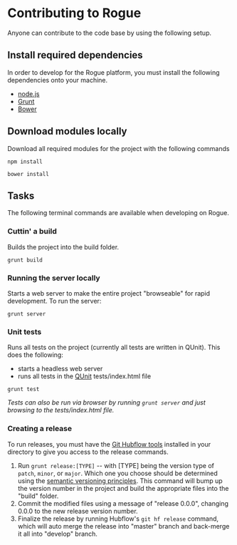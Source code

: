 # Contributing to Rogue

Anyone can contribute to the code base by using the following setup.

## Install required dependencies

In order to develop for the Rogue platform, you must install the following dependencies onto your machine.

* [node.js](http://nodejs.org/)
* [Grunt](http://gruntjs.com/getting-started)
* [Bower](http:/http://bower.io/)

## Download modules locally

Download all required modules for the project with the following commands

```shell
npm install
```

```shell
bower install
```

## Tasks

The following terminal commands are available when developing on Rogue.

### Cuttin' a build

Builds the project into the build folder.

```shell
grunt build
```

### Running the server locally

Starts a web server to make the entire project "browseable" for rapid development.  To run the server:

```shell
grunt server
```

### Unit tests

Runs all tests on the project (currently all tests are written in QUnit).  This does the following:
* starts a headless web server
* runs all tests in the [QUnit](http://qunitjs.com) tests/index.html file

```shell
grunt test
```

_Tests can also be run via browser by running `grunt server` and just browsing to the tests/index.html file._


### Creating a release

To run releases, you must have the [Git Hubflow tools](http://datasift.github.io/gitflow/GitFlowForGitHub.html) installed
in your directory to give you access to the release commands.


1. Run `grunt release:[TYPE]` -- with [TYPE] being the version type of `patch`, `minor`, or `major`. Which one you
choose should be determined using the [semantic versioning principles](http://semver.org). This command will bump up
 the version number in the project and build the appropriate files into the "build" folder.
1. Commit the modified files using a message of "release 0.0.0", changing 0.0.0 to the new release version number.
1. Finalize the release by running Hubflow's `git hf release` command, which will auto merge the release into "master" branch
 and back-merge it all into "develop" branch.
